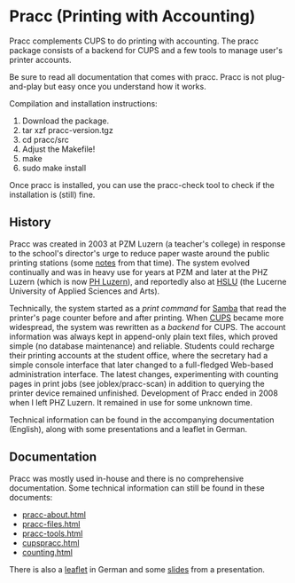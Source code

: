 
Pracc (Printing with Accounting)
================================

Pracc complements CUPS to do printing with accounting.
The pracc package consists of a backend for CUPS and
a few tools to manage user's printer accounts.

Be sure to read all documentation that comes with pracc.
Pracc is not plug-and-play but easy once you understand
how it works.

Compilation and installation instructions:

  1.  Download the package.
  2.  tar xzf pracc-version.tgz
  3.  cd pracc/src
  4.  Adjust the Makefile!
  5.  make
  6.  sudo make install

Once pracc is installed, you can use the pracc-check
tool to check if the installation is (still) fine.


History
-------

Pracc was created in 2003 at PZM Luzern (a teacher's college)
in response to the school's director's urge to reduce paper waste
around the public printing stations (some [notes](doc/pracc-pzm.html)
from that time).
The system evolved continually and was in heavy use for years
at PZM and later at the PHZ Luzern (which is now [PH Luzern][phlu]),
and reportedly also at [HSLU][hslu] (the Lucerne University
of Applied Sciences and Arts).

Technically, the system started as a *print command* for
[Samba][samba] that read the printer's page counter before
and after printing. When [CUPS][cups] became more widespread,
the system was rewritten as a *backend* for CUPS. The account
information was always kept in append-only plain text files,
which proved simple (no database maintenance) and reliable.
Students could recharge their printing accounts at the student
office, where the secretary had a simple console interface
that later changed to a full-fledged Web-based administration
interface. The latest changes, experimenting with counting
pages in print jobs (see joblex/pracc-scan) in addition to
querying the printer device remained unfinished.
Development of Pracc ended in 2008 when I left PHZ Luzern.
It remained in use for some unknown time.

Technical information can be found in the accompanying documentation
(English), along with some presentations and a leaflet in German.

[samba]: https://www.samba.org/
[cups]: https://www.cups.org/
[phlu]: https://www.phlu.ch/
[hslu]: https://www.hslu.ch/


Documentation
-------------

Pracc was mostly used in-house and there is no comprehensive
documentation. Some technical information can still be found
in these documents:

  *  [pracc-about.html](doc/pracc-about.html)
  *  [pracc-files.html](doc/pracc-files.html)
  *  [pracc-tools.html](doc/pracc-tools.html)
  *  [cupspracc.html](doc/cupspracc.html)
  *  [counting.html](doc/counting.html)

There is also a [leaflet](doc/PrintingPLU-20080318.pdf) in German
and some [slides](doc/PrintingLecture20080325.pdf) from a presentation.

